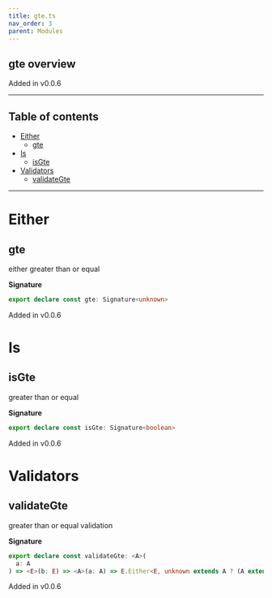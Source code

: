 ```yaml
---
title: gte.ts
nav_order: 3
parent: Modules
---
```


## gte overview

Added in v0.0.6

---

<h2 class="text-delta">Table of contents</h2>

- [Either](#either)
  - [gte](#gte)
- [Is](#is)
  - [isGte](#isgte)
- [Validators](#validators)
  - [validateGte](#validategte)

---

# Either

## gte

either greater than or equal

**Signature**

```ts
export declare const gte: Signature<unknown>
```

Added in v0.0.6

# Is

## isGte

greater than or equal

**Signature**

```ts
export declare const isGte: Signature<boolean>
```

Added in v0.0.6

# Validators

## validateGte

greater than or equal validation

**Signature**

```ts
export declare const validateGte: <A>(
  a: A
) => <E>(b: E) => <A>(a: A) => E.Either<E, unknown extends A ? (A extends A ? any : A) : A>
```

Added in v0.0.6
